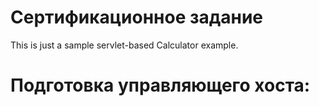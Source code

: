 Сертификационное задание
===

This is just a sample servlet-based Calculator example.

Подготовка управляющего хоста:
===